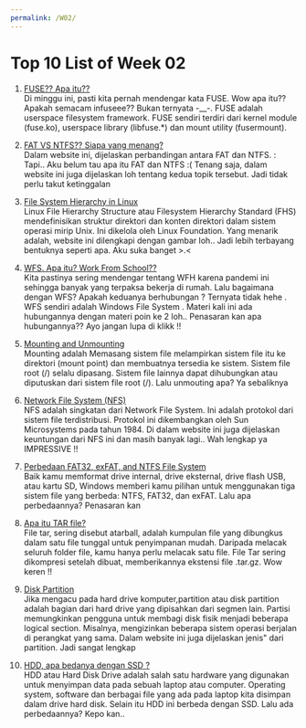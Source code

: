 ```yaml
---
permalink: /W02/
---
```


# Top 10 List of Week 02


1.  [FUSE?? Apa itu??](https://www.cs.cmu.edu/~fp/courses/15213-s07/lectures/15-filesys/index.html) <br>
Di minggu ini, pasti kita pernah mendengar kata FUSE. Wow apa itu?? Apakah semacam infuseee?? Bukan ternyata -__-. FUSE adalah userspace filesystem framework. FUSE sendiri terdiri dari kernel module (fuse.ko), userspace library (libfuse.*) dan mount utility (fusermount).

2.  [FAT VS NTFS?? Siapa yang menang?](https://www.datto.com/blog/fat-vs-ntfs-which-is-better) <br>
Dalam website ini, dijelaskan perbandingan antara FAT dan NTFS. : Tapi.. Aku belum tau apa itu FAT dan NTFS :( Tenang saja, dalam website ini juga dijelaskan loh tentang kedua topik tersebut. Jadi tidak perlu takut ketinggalan 

3.  [File System Hierarchy in Linux ](https://www.geeksforgeeks.org/linux-file-hierarchy-structure/) <br>
Linux File Hierarchy Structure atau Filesystem Hierarchy Standard (FHS) mendefinisikan struktur direktori dan konten direktori dalam sistem operasi mirip Unix. Ini dikelola oleh Linux Foundation. Yang menarik adalah, website ini dilengkapi dengan gambar loh.. Jadi lebih terbayang bentuknya seperti apa. Aku suka banget >.<

4.  [WFS. Apa itu? Work From School?? ](https://docs.microsoft.com/en-us/troubleshoot/windows-client/backup-and-storage/fat-hpfs-and-ntfs-file-systems) <br>
Kita pastinya sering mendengar tentang WFH karena pandemi ini sehingga banyak yang terpaksa bekerja di rumah. Lalu bagaimana dengan WFS? Apakah keduanya berhubungan ? Ternyata tidak hehe . WFS sendiri adalah Windows File System . Materi kali ini ada hubungannya dengan materi poin ke 2 loh.. Penasaran kan apa hubungannya?? Ayo jangan lupa di klikk !!

5.  [Mounting and Unmounting](https://docs.freebsd.org/en_US.ISO8859-1/books/handbook/mount-unmount.html) <br>
Mounting adalah Memasang sistem file melampirkan sistem file itu ke direktori (mount point) dan membuatnya tersedia ke sistem. Sistem file root (/) selalu dipasang. Sistem file lainnya dapat dihubungkan atau diputuskan dari sistem file root (/). Lalu unmouting apa? Ya sebaliknya 

6.  [Network File System (NFS)](https://www.geeksforgeeks.org/network-file-system-nfs/) <br>
NFS adalah singkatan dari Network File System. Ini adalah protokol dari sistem file terdistribusi. Protokol ini dikembangkan oleh Sun Microsystems pada tahun 1984. Di dalam website ini juga dijelaskan keuntungan dari NFS ini dan masih banyak lagi.. Wah lengkap ya  IMPRESSIVE !!

7.  [Perbedaan FAT32, exFAT, and NTFS File System ](https://www.howtogeek.com/235596/whats-the-difference-between-fat32-exfat-and-ntfs/) <br>
Baik kamu memformat drive internal, drive eksternal, drive flash USB, atau kartu SD, Windows memberi kamu pilihan untuk menggunakan tiga sistem file yang berbeda: NTFS, FAT32, dan exFAT. Lalu apa perbedaannya? Penasaran kan 

8.  [Apa itu TAR file?](https://jagongoding.com/linux/perbedaan-antara-tar-dan-gz/) <br>
File tar, sering disebut atarball, adalah kumpulan file yang dibungkus dalam satu file tunggal untuk penyimpanan mudah. Daripada melacak seluruh folder file, kamu hanya perlu melacak satu file. File Tar sering dikompresi setelah dibuat, memberikannya ekstensi file .tar.gz. Wow keren !! 

9.  [Disk Partition](https://www.computerhope.com/jargon/p/partition.htm) <br>
Jika mengacu pada hard drive komputer,partition atau disk partition adalah bagian dari hard drive yang dipisahkan dari segmen lain. Partisi memungkinkan pengguna untuk membagi disk fisik menjadi beberapa logical section. Misalnya, mengizinkan beberapa sistem operasi berjalan di perangkat yang sama. Dalam website ini juga dijelaskan jenis" dari partition. Jadi sangat lengkap 

10.  [HDD, apa bedanya dengan SSD ? ](https://www.blogpress.id/apa-itu-hdd/) <br>
HDD atau Hard Disk Drive adalah salah satu hardware yang digunakan untuk menyimpan data pada sebuah laptop atau computer. Operating system, software dan berbagai file yang ada pada laptop kita disimpan dalam drive hard disk. Selain itu HDD ini berbeda dengan SSD. Lalu ada perbedaannya? Kepo kan..  


